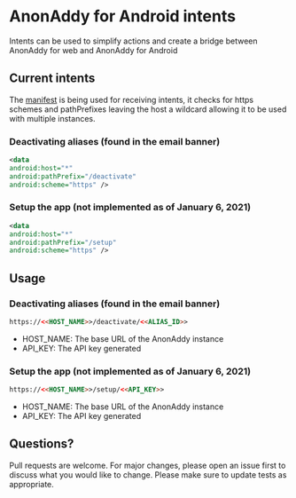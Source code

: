 # AnonAddy for Android intents

Intents can be used to simplify actions and create a bridge between AnonAddy for web and AnonAddy for Android

## Current intents

The [manifest](https://gitlab.com/Stjin/anonaddy-android/-/blob/master/app/src/main/AndroidManifest.xml) is being used for receiving intents, it checks for https schemes and pathPrefixes leaving the host a wildcard allowing it to be used with multiple instances.

### Deactivating aliases (found in the email banner)
```xml
<data
android:host="*"
android:pathPrefix="/deactivate"
android:scheme="https" />
```
### Setup the app (not implemented as of January 6, 2021)
```xml
<data
android:host="*"
android:pathPrefix="/setup"
android:scheme="https" />
```

## Usage
### Deactivating aliases (found in the email banner)
```html
https://<<HOST_NAME>>/deactivate/<<ALIAS_ID>>
```
- HOST_NAME: The base URL of the AnonAddy instance
- API_KEY: The API key generated
### Setup the app (not implemented as of January 6, 2021)
```html
https://<<HOST_NAME>>/setup/<<API_KEY>>
```
- HOST_NAME: The base URL of the AnonAddy instance
- API_KEY: The API key generated

## Questions?
Pull requests are welcome. For major changes, please open an issue first to discuss what you would like to change.
Please make sure to update tests as appropriate.